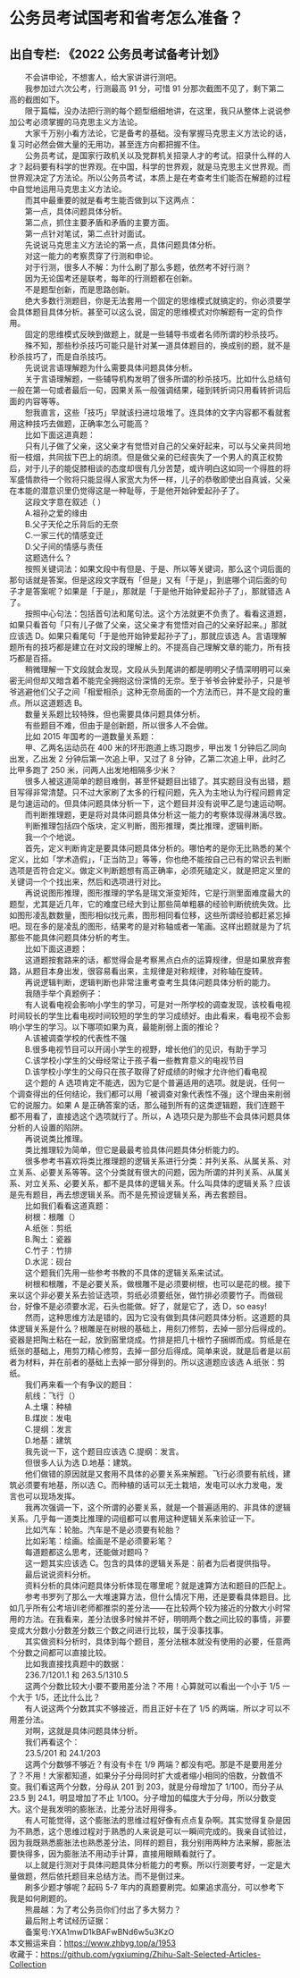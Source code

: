 # 公务员考试国考和省考怎么准备？  
## 出自专栏: 《2022 公务员考试备考计划》  
&emsp;&emsp;不会讲申论，不想害人，给大家讲讲行测吧。  
&emsp;&emsp;我参加过六次公考，行测最高 91 分，可惜 91 分那次截图不见了，剩下第二高的截图如下。  
&emsp;&emsp;限于篇幅，没办法把行测的每个题型细细地讲，在这里，我只从整体上说说参加公考必须掌握的马克思主义方法论。  
&emsp;&emsp;大家千万别小看方法论，它是备考的基础。没有掌握马克思主义方法论的话，复习时必然会做大量的无用功，甚至连方向都把握不住。  
&emsp;&emsp;公务员考试，是国家行政机关以及党群机关招录人才的考试。招录什么样的人才？起码要有科学的世界观。在中国，科学的世界观，就是马克思主义世界观。而世界观决定了方法论。所以公务员考试，本质上是在考查考生们能否在解题的过程中自觉地运用马克思主义方法论。  
&emsp;&emsp;而其中最重要的就是看考生能否做到以下这两点：  
&emsp;&emsp;第一点，具体问题具体分析。  
&emsp;&emsp;第二点，抓住主要矛盾和矛盾的主要方面。  
&emsp;&emsp;第一点针对笔试，第二点针对面试。  
&emsp;&emsp;先说说马克思主义方法论的第一点，具体问题具体分析。  
&emsp;&emsp;对这一能力的考察贯穿了行测和申论。  
&emsp;&emsp;对于行测，很多人不解：为什么刷了那么多题，依然考不好行测？  
&emsp;&emsp;因为无论国考还是联考，每年的行测题都在创新。  
&emsp;&emsp;不是题型创新，而是思路创新。  
&emsp;&emsp;绝大多数行测题目，你是无法套用一个固定的思维模式就搞定的，你必须要学会具体题目具体分析。甚至可以这么说，固定的思维模式对你解题有一定的负作用。  
&emsp;&emsp;固定的思维模式反映到做题上，就是一些辅导书或者名师所谓的秒杀技巧。  
&emsp;&emsp;殊不知，那些秒杀技巧可能只是针对某一道具体题目的，换成别的题，就不是秒杀技巧了，而是自杀技巧。  
&emsp;&emsp;先说说言语理解题为什么需要具体问题具体分析。  
&emsp;&emsp;关于言语理解题，一些辅导机构发明了很多所谓的秒杀技巧。比如什么总结句一般在第一句或者最后一句，因果关系一般强调结果，碰到转折词只用看转折词后面的内容等等。  
&emsp;&emsp;恕我直言，这些「技巧」早就该扫进垃圾堆了。连具体的文字内容都不看就套用这种技巧去做题，正确率怎么可能高？  
&emsp;&emsp;比如下面这道真题：  
&emsp;&emsp;只有儿子做了父亲，这父亲才有觉悟对自己的父亲好起来，可以与父亲共同地衔一枝烟，共同拔下巴上的胡须。但是做父亲的已经丧失了一个男人的真正权势后，对于儿子的能促膝相谈的态度却很有几分苦楚，或许明白这如同一个得胜的将军盛情款待一个败将只能显得人家宽大为怀一样，儿子的恭敬即使出自真诚，父亲在本能的潜意识里仍觉得这是一种耻辱，于是他开始钟爱起孙子了。  
&emsp;&emsp;这段文字意在叙述（ ）  
&emsp;&emsp;A.祖孙之爱的缘由  
&emsp;&emsp;B.父子天伦之乐背后的无奈  
&emsp;&emsp;C.一家三代的情感变迁  
&emsp;&emsp;D.父子间的情感与责任  
&emsp;&emsp;这题选什么？  
&emsp;&emsp;按照关键词法：如果文段中有但是、于是、所以等关键词，那么这个词后面的那句话就是答案。但是这段文字既有「但是」又有「于是」，到底哪个词后面的句子才是答案呢？如果是「于是」，那就是「于是他开始钟爱起孙子了」，那就错选 A 了。  
&emsp;&emsp;按照中心句法：包括首句法和尾句法。这个方法就更不负责了。看看这道题，如果只看首句「只有儿子做了父亲，这父亲才有觉悟对自己的父亲好起来。」那就应该选 D。如果只看尾句「于是他开始钟爱起孙子了」，那就应该选 A。言语理解题所有的技巧都是建立在对文段的理解上的。不提高自己理解文章的能力，所有技巧都是百搭。  
&emsp;&emsp;稍微理解一下文段就会发现，文段从头到尾讲的都是明明父子情深明明可以亲密无间但却又暗含着不能完全拥抱这份深情的无奈。至于爷爷会钟爱孙子，只是爷爷逃避他们父子之间「相爱相杀」这种无奈局面的一个方法而已，并不是文段的重点。所以这道题选 B。  
&emsp;&emsp;数量关系题比较特殊，但也需要具体问题具体分析。  
&emsp;&emsp;有些题目不难，但由于是创新题，所以很多人不会做。  
&emsp;&emsp;比如 2015 年国考的一道数量关系题：  
&emsp;&emsp;甲、乙两名运动员在 400 米的环形跑道上练习跑步，甲出发 1 分钟后乙同向出发，乙出发 2 分钟后第一次追上甲，又过了 8 分钟，乙第二次追上甲，此时乙比甲多跑了 250 米，问两人出发地相隔多少米？  
&emsp;&emsp;很多人被这道简单的题目难倒，甚至怀疑题目出错了。其实题目没有出错，题目写得非常清楚。只不过大家刷了太多的行程问题，先入为主地认为行程问题肯定是匀速运动的。但具体问题具体分析一下，这个题目并没有说甲乙是匀速运动啊。  
&emsp;&emsp;而判断推理题，更是将对具体问题具体分析这一能力的考察体现得淋漓尽致。  
&emsp;&emsp;判断推理包括四个版块，定义判断，图形推理，类比推理，逻辑判断。  
&emsp;&emsp;我一个个地说。  
&emsp;&emsp;首先，定义判断肯定是要具体问题具体分析的。哪怕考的是你无比熟悉的某个定义，比如「学术造假」，「正当防卫」等等，你也绝不能按自己已有的常识去判断选项是否符合定义。做定义判断题想有高正确率，必须死磕定义，就是把定义里的关键词一个个找出来，然后和选项进行对比。  
&emsp;&emsp;再说说图形推理，图形推理的学名是瑞文渐变矩阵，它是行测里面难度最大的题型，尤其是近几年，它的难度已经大到让那些简单粗暴的经验判断统统失效。比如图形凌乱数数量，图形相似找元素，图形相同看位移，这些所谓经验都赶紧忘掉吧。现在多的是凌乱的图形，结果考的是对称轴或者一笔画。这样出题就是为了坑那些不能具体问题具体分析的考生。  
&emsp;&emsp;比如下面这道题：  
&emsp;&emsp;这道题按套路来的话，都觉得会是考察黑点白点的运算规律，但是如果放弃套路，从题目本身出发，很容易看出来，主规律是对称规律，对称轴在旋转。  
&emsp;&emsp;再说逻辑判断，逻辑判断也非常注重考查考生具体问题具体分析的能力。  
&emsp;&emsp;我随手举个真题例子：  
&emsp;&emsp;有人说看电视会影响小学生的学习，可是对一所学校的调查发现，该校看电视时间较长的学生比看电视时间较短的学生的学习成绩好。由此看来，看电视不会影响小学生的学习。以下哪项如果为真，最能削弱上面的推论？  
&emsp;&emsp;A.该被调查学校的代表性不强  
&emsp;&emsp;B.很多电视节目可以开阔小学生的视野，增长他们的见识，有助于学习  
&emsp;&emsp;C.该学校小学生的父母经常让于孩子看一些教育意义的电视节目  
&emsp;&emsp;D.该学校小学生的父母只在孩子取得了好成绩的时候才允许他们看电视  
&emsp;&emsp;这个题的 A 选项肯定不能选，因为它是个普遍适用的选项。就是说，任何一个调查得出的任何结论，我们都可以用「被调查对象代表性不强」这个理由来削弱它的说服力。如果 A 是正确答案的话，那么碰到所有的这类逻辑题，我们连题干都不用看了，直接选这个选项就行了。所以，A 选项只是为那些不会具体问题具体分析的人设置的陷阱。  
&emsp;&emsp;再说说类比推理。  
&emsp;&emsp;类比推理较为简单，但它是最最考验具体问题具体分析能力的。  
&emsp;&emsp;很多参考书喜欢将类比推理题的逻辑关系进行分类：并列关系、从属关系、对立关系、必要关系等等。这个分类就有很大的问题，因为所谓的并列关系、从属关系、对立关系、必要关系，都不是具体的逻辑关系。什么叫具体的逻辑关系？应该是先有题目，再去想逻辑关系。而不是先预设逻辑关系，再去套题目。  
&emsp;&emsp;比如我们看看这道真题：  
&emsp;&emsp;树根：根雕（）  
&emsp;&emsp;A.纸张：剪纸  
&emsp;&emsp;B.陶土：瓷器   
&emsp;&emsp;C.竹子：竹排  
&emsp;&emsp;D.水泥：砚台  
&emsp;&emsp;这个题我们先用一些参考书教的不具体的逻辑关系来试试。  
&emsp;&emsp;树根和根雕，不是必要关系，做根雕不是必须要树根，也可以是花的根。接下来以这个非必要关系去验证选项，剪纸必须要纸张，做竹排必须要竹子。而做砚台，好像不是必须要水泥，石头也能做。好了，就是它了，选 D，so easy!  
&emsp;&emsp;然而，这种思维方法是错的，因为它没有做到具体问题具体分析。这道题的具体逻辑关系是什么？根雕是在树根的基础上，用刻刀修剪，去掉一部分后得成的。瓷器是把陶土粘在一起，放到窑里烧成。竹排是把几十根竹子捆绑而成。剪纸是在纸张的基础上，用剪刀精心修剪，去掉一部分后得成。简单来说，就是后者是以前者为材料，并在前者的基础上去掉一部分得到的。所以这道题应该选 A.纸张：剪纸。  
&emsp;&emsp;我们再来看一个有争议的题目：  
&emsp;&emsp;航线：飞行（）  
&emsp;&emsp;A.土壤：种植  
&emsp;&emsp;B.煤炭：发电  
&emsp;&emsp;C.提纲：发言  
&emsp;&emsp;D.地基：建筑  
&emsp;&emsp;我先说一下，这个题目应该选 C.提纲：发言。  
&emsp;&emsp;但很多人认为选 D.地基：建筑。  
&emsp;&emsp;他们做错的原因就是又套用不具体的必要关系来解题。飞行必须要有航线，建筑必须要有地基，所以选 C。而种植的话可以无土栽培，发电可以水力发电，发言也可以现场发挥。  
&emsp;&emsp;我再次强调一下，这个所谓的必要关系，就是一个普遍适用的、非具体的逻辑关系。几乎每一道类比推理的词组都可以套用这种逻辑关系来验证一下。  
&emsp;&emsp;比如汽车：轮胎。汽车是不是必须要有轮胎？  
&emsp;&emsp;比如彩笔：绘画。绘画是不是必须要彩笔？  
&emsp;&emsp;每道题都这么思考，还能做对题吗？  
&emsp;&emsp;这一题其实应该选 C。包含的具体的逻辑关系是：前者为后者提供指导。  
&emsp;&emsp;最后说说资料分析。  
&emsp;&emsp;资料分析的具体问题具体分析体现在哪里呢？就是速算方法和题目的匹配上。  
&emsp;&emsp;参考书罗列了那么一大堆速算方法，但什么情况下用，还是要看具体题目。比如几乎所有公考培训老师都推崇的差分法——在比较两个较为接近的分数大小时常用的方法。在我看来，差分法很多时候并不好，明明两个数之间比较的事情，非要变成大分数小分数差分数三个数之间进行比较，属于没事找事。  
&emsp;&emsp;其实做资料分析时，具体到每个题目，差分法根本就没有使用的必要，任意两个分数之间都可以直接比较。  
&emsp;&emsp;比如我直接找真题中的数据：  
&emsp;&emsp;236.7/1201.1 和 263.5/1310.5  
&emsp;&emsp;这两个分数比较大小要不要用差分法？不用！心算就可以看出一个小于 1/5 一个大于 1/5，还比什么比？  
&emsp;&emsp;有人说这两个分数其实不够接近，而且正好卡在了 1/5 的两端，所以才可以不用差分法。  
&emsp;&emsp;对啊，这就是具体问题具体分析。  
&emsp;&emsp;我们再看这个：  
&emsp;&emsp;23.5/201 和 24.1/203  
&emsp;&emsp;这两个分数够不够近？有没有卡在 1/9 两端？都没有吧。那是不是要用差分了？不用！大家都知道，如果分子分母同时扩大或者缩小相同的倍数，分数值不变。我们看这两个分数，分母从 201 到 203，就是分母增加了 1/100，而分子从 23.5 到 24.1，明显增加了不止 1/100。分子增加的幅度大于分母，所以分数变大。这个是我发明的膨胀法，比差分法好用得多。  
&emsp;&emsp;有人可能觉得，这个膨胀法的思维过程好像有点点复杂啊。其实觉得复杂是因为不熟悉，这个思维过程对于熟悉的人来说是可以一瞬间完成的。我亲自试验过，因为我既熟悉膨胀法也熟悉差分法，同样的题目，我分别用两种方法来解，膨胀法要快得多，因为膨胀法不用动手计算，直接用眼睛看就行了。  
&emsp;&emsp;以上就是行测对于具体问题具体分析能力的考察。所以行测要考好，一定是大量做题，然后依托题目来总结方法。而不是倒过来。  
&emsp;&emsp;刷多少题才够呢？起码 5-7 年内的真题要刷完。如果追求高分，可以参考下我是如何刷题的。  
&emsp;&emsp;熊晨越：为了考公务员你们付出了多大努力？  
&emsp;&emsp;最后附上考试经历证据：  
&emsp;&emsp;备案号:YXA1mwD1kBAFwBNd6w5u3KzO  
本文搬运来自：https://www.zhbyg.top/a/1953  
 收藏于：https://github.com/ygxiuming/Zhihu-Salt-Selected-Articles-Collection